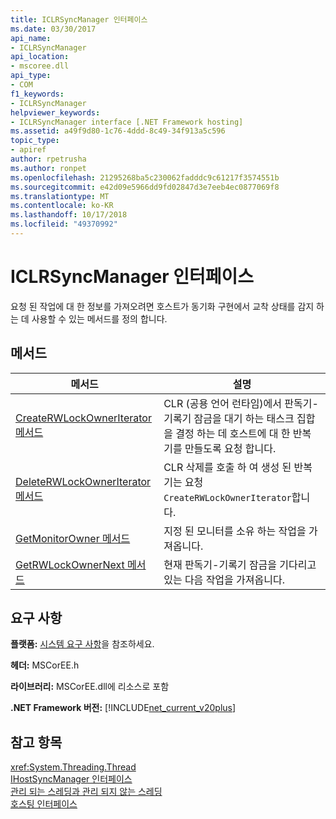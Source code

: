 ```yaml
---
title: ICLRSyncManager 인터페이스
ms.date: 03/30/2017
api_name:
- ICLRSyncManager
api_location:
- mscoree.dll
api_type:
- COM
f1_keywords:
- ICLRSyncManager
helpviewer_keywords:
- ICLRSyncManager interface [.NET Framework hosting]
ms.assetid: a49f9d80-1c76-4ddd-8c49-34f913a5c596
topic_type:
- apiref
author: rpetrusha
ms.author: ronpet
ms.openlocfilehash: 21295268ba5c230062fadddc9c61217f3574551b
ms.sourcegitcommit: e42d09e5966dd9fd02847d3e7eeb4ec0877069f8
ms.translationtype: MT
ms.contentlocale: ko-KR
ms.lasthandoff: 10/17/2018
ms.locfileid: "49370992"
---
```

# <a name="iclrsyncmanager-interface"></a>ICLRSyncManager 인터페이스
요청 된 작업에 대 한 정보를 가져오려면 호스트가 동기화 구현에서 교착 상태를 감지 하는 데 사용할 수 있는 메서드를 정의 합니다.  
  
## <a name="methods"></a>메서드  
  
|메서드|설명|  
|------------|-----------------|  
|[CreateRWLockOwnerIterator 메서드](iclrsyncmanager-createrwlockowneriterator-method.md)|CLR (공용 언어 런타임)에서 판독기-기록기 잠금을 대기 하는 태스크 집합을 결정 하는 데 호스트에 대 한 반복기를 만들도록 요청 합니다.|  
|[DeleteRWLockOwnerIterator 메서드](iclrsyncmanager-deleterwlockowneriterator-method.md)|CLR 삭제를 호출 하 여 생성 된 반복기는 요청 `CreateRWLockOwnerIterator`합니다.|  
|[GetMonitorOwner 메서드](iclrsyncmanager-getmonitorowner-method.md)|지정 된 모니터를 소유 하는 작업을 가져옵니다.|  
|[GetRWLockOwnerNext 메서드](iclrsyncmanager-getrwlockownernext-method.md)|현재 판독기-기록기 잠금을 기다리고 있는 다음 작업을 가져옵니다.|  
  
## <a name="requirements"></a>요구 사항  
 **플랫폼:** [시스템 요구 사항](../../get-started/system-requirements.md)을 참조하세요.  
  
 **헤더:** MSCorEE.h  
  
 **라이브러리:** MSCorEE.dll에 리소스로 포함  
  
 **.NET Framework 버전:** [!INCLUDE[net_current_v20plus](../../../../includes/net-current-v20plus-md.md)]  
  
## <a name="see-also"></a>참고 항목  
 <xref:System.Threading.Thread>  
 [IHostSyncManager 인터페이스](ihostsyncmanager-interface.md)  
 [관리 되는 스레딩과 관리 되지 않는 스레딩](/previous-versions/dotnet/netframework-4.0/5s8ee185(v=vs.100))  
 [호스팅 인터페이스](hosting-interfaces.md)

